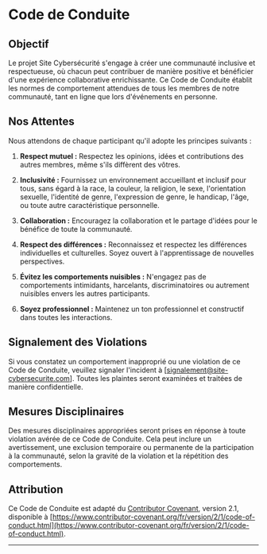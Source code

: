 # Code de Conduite

## Objectif

Le projet Site Cybersécurité s'engage à créer une communauté inclusive et respectueuse, où chacun peut contribuer de manière positive et bénéficier d'une expérience collaborative enrichissante. Ce Code de Conduite établit les normes de comportement attendues de tous les membres de notre communauté, tant en ligne que lors d'événements en personne.

## Nos Attentes

Nous attendons de chaque participant qu'il adopte les principes suivants :

1. **Respect mutuel :** Respectez les opinions, idées et contributions des autres membres, même s'ils diffèrent des vôtres.

2. **Inclusivité :** Fournissez un environnement accueillant et inclusif pour tous, sans égard à la race, la couleur, la religion, le sexe, l'orientation sexuelle, l'identité de genre, l'expression de genre, le handicap, l'âge, ou toute autre caractéristique personnelle.

3. **Collaboration :** Encouragez la collaboration et le partage d'idées pour le bénéfice de toute la communauté.

4. **Respect des différences :** Reconnaissez et respectez les différences individuelles et culturelles. Soyez ouvert à l'apprentissage de nouvelles perspectives.

5. **Évitez les comportements nuisibles :** N'engagez pas de comportements intimidants, harcelants, discriminatoires ou autrement nuisibles envers les autres participants.

6. **Soyez professionnel :** Maintenez un ton professionnel et constructif dans toutes les interactions.

## Signalement des Violations

Si vous constatez un comportement inapproprié ou une violation de ce Code de Conduite, veuillez signaler l'incident à [signalement@site-cybersecurite.com]. Toutes les plaintes seront examinées et traitées de manière confidentielle.

## Mesures Disciplinaires

Des mesures disciplinaires appropriées seront prises en réponse à toute violation avérée de ce Code de Conduite. Cela peut inclure un avertissement, une exclusion temporaire ou permanente de la participation à la communauté, selon la gravité de la violation et la répétition des comportements.

## Attribution

Ce Code de Conduite est adapté du [Contributor Covenant](https://www.contributor-covenant.org), version 2.1, disponible à [https://www.contributor-covenant.org/fr/version/2/1/code-of-conduct.html](https://www.contributor-covenant.org/fr/version/2/1/code-of-conduct.html).

---
